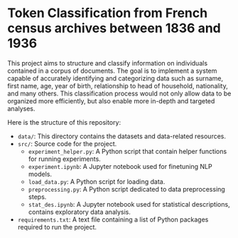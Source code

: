 # Token Classification from French census archives between 1836 and 1936

This project aims to structure and classify information on individuals contained in a corpus of documents. The goal is to implement a system capable of accurately identifying and categorizing data such as surname, first name, age, year of birth, relationship to head of household, nationality, and many others. This classification process would not only allow data to be organized more efficiently, but also enable more in-depth and targeted analyses.

Here is the structure of this repository:
- `data/`: This directory contains the datasets and data-related resources.
- `src/`: Source code for the project.
  - `experiment_helper.py`: A Python script that contain helper functions for running experiments.
  - `experiment.ipynb`: A Jupyter notebook used for finetuning NLP models.
  - `load_data.py`: A Python script for loading data.
  - `preprocessing.py`: A Python script dedicated to data preprocessing steps.
  - `stat_des.ipynb`: A Jupyter notebook used for statistical descriptions, contains exploratory data analysis.
- `requirements.txt`: A text file containing a list of Python packages required to run the project.
